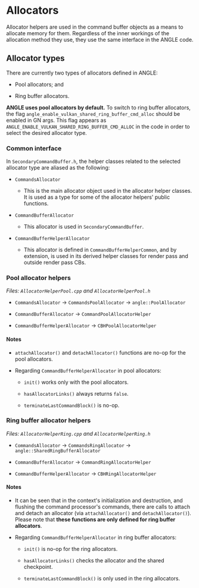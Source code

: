 # Allocators

Allocator helpers are used in the command buffer objects as a means to allocate memory for them.
Regardless of the inner workings of the allocation method they use, they use the same interface in
the ANGLE code.

## Allocator types

There are currently two types of allocators defined in ANGLE:

* Pool allocators; and

* Ring buffer allocators.

**ANGLE uses pool allocators by default.** To switch to ring buffer allocators, the flag
`angle_enable_vulkan_shared_ring_buffer_cmd_alloc` should be enabled in GN args. This flag appears
as `ANGLE_ENABLE_VULKAN_SHARED_RING_BUFFER_CMD_ALLOC` in the code in order to select the desired
allocator type.

### Common interface

In `SecondaryCommandBuffer.h`, the helper classes related to the selected allocator type are
aliased as the following:

* `CommandsAllocator`

  * This is the main allocator object used in the allocator helper classes. It is used as a type
	for some of the allocator helpers' public functions.

* `CommandBufferAllocator`

  * This allocator is used in `SecondaryCommandBuffer`.

* `CommandBufferHelperAllocator`

  * This allocator is defined in `CommandBufferHelperCommon`, and by extension, is used in its
	derived helper classes for render pass and outside render pass CBs.


### Pool allocator helpers

_Files: `AllocatorHelperPool.cpp` and `AllocatorHelperPool.h`_

- `CommandsAllocator` -> `CommandsPoolAllocator` -> `angle::PoolAllocator`

- `CommandBufferAllocator` -> `CommandPoolAllocatorHelper`

- `CommandBufferHelperAllocator` -> `CBHPoolAllocatorHelper`

#### Notes

* `attachAllocator()` and `detachAllocator()` functions are no-op for the pool allocators.

* Regarding `CommandBufferHelperAllocator` in pool allocators:

  * `init()` works only with the pool allocators.

  * `hasAllocatorLinks()` always returns `false`.

  * `terminateLastCommandBlock()` is no-op.

### Ring buffer allocator helpers

_Files: `AllocatorHelperRing.cpp` and `AllocatorHelperRing.h`_

- `CommandsAllocator` -> `CommandsRingAllocator` -> `angle::SharedRingBufferAllocator`

- `CommandBufferAllocator` -> `CommandRingAllocatorHelper`

- `CommandBufferHelperAllocator` -> `CBHRingAllocatorHelper`

#### Notes

* It can be seen that in the context's initialization and destruction, and flushing the command
  processor's commands, there are calls to attach and detach an allocator (via `attachAllocator()`
  and `detachAllocator()`). Please note that **these functions are only defined for ring buffer
  allocators**.

* Regarding `CommandBufferHelperAllocator` in ring buffer allocators:

  * `init()` is no-op for the ring allocators.

  * `hasAllocatorLinks()` checks the allocator and the shared checkpoint.

  * `terminateLastCommandBlock()` is only used in the ring allocators.

